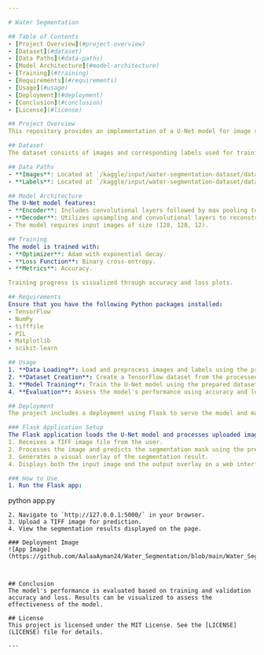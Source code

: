 ```yaml
---

# Water Segmentation

## Table of Contents
- [Project Overview](#project-overview)
- [Dataset](#dataset)
- [Data Paths](#data-paths)
- [Model Architecture](#model-architecture)
- [Training](#training)
- [Requirements](#requirements)
- [Usage](#usage)
- [Deployment](#deployment)
- [Conclusion](#conclusion)
- [License](#license)

## Project Overview
This repository provides an implementation of a U-Net model for image segmentation tasks using TensorFlow. The U-Net architecture is well-suited for pixel-level image segmentation, making it ideal for various image analysis applications.

## Dataset
The dataset consists of images and corresponding labels used for training and evaluation. Images are provided in TIFF format, while labels are in PNG format.

## Data Paths
- **Images**: Located at `/kaggle/input/water-segmentation-dataset/data/images`
- **Labels**: Located at `/kaggle/input/water-segmentation-dataset/data/labels`

## Model Architecture
The U-Net model features:
- **Encoder**: Includes convolutional layers followed by max pooling to capture image features.
- **Decoder**: Utilizes upsampling and convolutional layers to reconstruct the segmentation map from the encoded features.
- The model requires input images of size (128, 128, 12).

## Training
The model is trained with:
- **Optimizer**: Adam with exponential decay.
- **Loss Function**: Binary cross-entropy.
- **Metrics**: Accuracy.

Training progress is visualized through accuracy and loss plots.

## Requirements
Ensure that you have the following Python packages installed:
- TensorFlow
- NumPy
- tifffile
- PIL
- Matplotlib
- scikit-learn

## Usage
1. **Data Loading**: Load and preprocess images and labels using the provided functions.
2. **Dataset Creation**: Create a TensorFlow dataset from the processed images and labels.
3. **Model Training**: Train the U-Net model using the prepared dataset.
4. **Evaluation**: Assess the model's performance using accuracy and loss metrics.

## Deployment
The project includes a deployment using Flask to serve the model and make predictions on uploaded TIFF images.

### Flask Application Setup
The Flask application loads the U-Net model and processes uploaded images for water segmentation predictions. The app performs the following:
1. Receives a TIFF image file from the user.
2. Processes the image and predicts the segmentation mask using the pre-trained U-Net model.
3. Generates a visual overlay of the segmentation result.
4. Displays both the input image and the output overlay on a web interface.

### How to Use
1. Run the Flask app:
   ```
   python app.py
   ```
2. Navigate to `http://127.0.0.1:5000/` in your browser.
3. Upload a TIFF image for prediction.
4. View the segmentation results displayed on the page.

### Deployment Image
![App Image](https://github.com/AalaaAyman24/Water_Segmentation/blob/main/Water_Segmentation_App.png)



## Conclusion
The model's performance is evaluated based on training and validation accuracy and loss. Results can be visualized to assess the effectiveness of the model.

## License
This project is licensed under the MIT License. See the [LICENSE](LICENSE) file for details.

---
```

